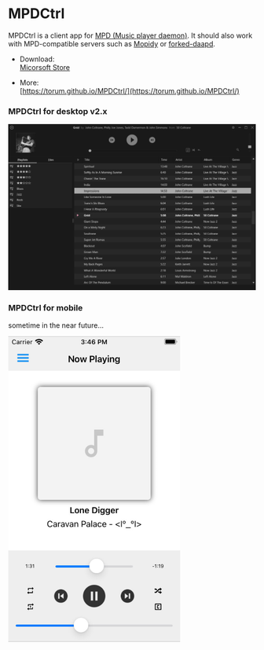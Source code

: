 # MPDCtrl

MPDCtrl is a client app for [MPD (Music player daemon)](http://www.musicpd.org/). It should also work with MPD-compatible servers such as [Mopidy](https://www.mopidy.com/) or [forked-daapd](http://ejurgensen.github.io/forked-daapd/). 
  

- Download:  
[Micorsoft Store](https://www.microsoft.com/store/apps/9NV2BBJ82BRX)
  
- More:  
[https://torum.github.io/MPDCtrl/](https://torum.github.io/MPDCtrl/)

   

### MPDCtrl for desktop v2.x

![MPDCtrl](https://github.com/torum/MPDCtrl/blob/master/images/screenshots/v2/Main.png?raw=true) 

  
### MPDCtrl for mobile
sometime in the near future...

![MPDCtrl](https://github.com/torum/MPDCtrl/blob/master/images/screenshots/mobile/iOS-v0.0.0.1-screnshot.png?raw=true) 



